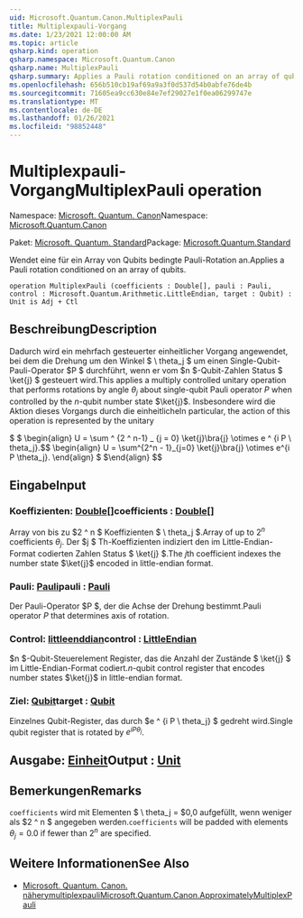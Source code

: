 ```yaml
---
uid: Microsoft.Quantum.Canon.MultiplexPauli
title: Multiplexpauli-Vorgang
ms.date: 1/23/2021 12:00:00 AM
ms.topic: article
qsharp.kind: operation
qsharp.namespace: Microsoft.Quantum.Canon
qsharp.name: MultiplexPauli
qsharp.summary: Applies a Pauli rotation conditioned on an array of qubits.
ms.openlocfilehash: 656b510cb19af69a9a3f0d537d54b0abfe76de4b
ms.sourcegitcommit: 71605ea9cc630e84e7ef29027e1f0ea06299747e
ms.translationtype: MT
ms.contentlocale: de-DE
ms.lasthandoff: 01/26/2021
ms.locfileid: "98852448"
---
```

# <a name="multiplexpauli-operation"></a><span data-ttu-id="bba6e-102">Multiplexpauli-Vorgang</span><span class="sxs-lookup"><span data-stu-id="bba6e-102">MultiplexPauli operation</span></span>

<span data-ttu-id="bba6e-103">Namespace: [Microsoft. Quantum. Canon](xref:Microsoft.Quantum.Canon)</span><span class="sxs-lookup"><span data-stu-id="bba6e-103">Namespace: [Microsoft.Quantum.Canon](xref:Microsoft.Quantum.Canon)</span></span>

<span data-ttu-id="bba6e-104">Paket: [Microsoft. Quantum. Standard](https://nuget.org/packages/Microsoft.Quantum.Standard)</span><span class="sxs-lookup"><span data-stu-id="bba6e-104">Package: [Microsoft.Quantum.Standard](https://nuget.org/packages/Microsoft.Quantum.Standard)</span></span>


<span data-ttu-id="bba6e-105">Wendet eine für ein Array von Qubits bedingte Pauli-Rotation an.</span><span class="sxs-lookup"><span data-stu-id="bba6e-105">Applies a Pauli rotation conditioned on an array of qubits.</span></span>

```qsharp
operation MultiplexPauli (coefficients : Double[], pauli : Pauli, control : Microsoft.Quantum.Arithmetic.LittleEndian, target : Qubit) : Unit is Adj + Ctl
```


## <a name="description"></a><span data-ttu-id="bba6e-106">Beschreibung</span><span class="sxs-lookup"><span data-stu-id="bba6e-106">Description</span></span>

<span data-ttu-id="bba6e-107">Dadurch wird ein mehrfach gesteuerter einheitlicher Vorgang angewendet, bei dem die Drehung um den Winkel $ \ theta_j $ um einen Single-Qubit-Pauli-Operator $P $ durchführt, wenn er vom $n $-Qubit-Zahlen Status $ \ket{j} $ gesteuert wird.</span><span class="sxs-lookup"><span data-stu-id="bba6e-107">This applies a multiply controlled unitary operation that performs rotations by angle $\theta_j$ about single-qubit Pauli operator $P$ when controlled by the $n$-qubit number state $\ket{j}$.</span></span>
<span data-ttu-id="bba6e-108">Insbesondere wird die Aktion dieses Vorgangs durch die einheitliche</span><span class="sxs-lookup"><span data-stu-id="bba6e-108">In particular, the action of this operation is represented by the unitary</span></span>

<span data-ttu-id="bba6e-109">$ $ \begin{align} U = \sum ^ {2 ^ n-1} _ {j = 0} \ket{j}\bra{j} \otimes e ^ {i P \ theta_j}.</span><span class="sxs-lookup"><span data-stu-id="bba6e-109">$$ \begin{align} U = \sum^{2^n - 1}_{j=0} \ket{j}\bra{j} \otimes e^{i P \theta_j}.</span></span>
<span data-ttu-id="bba6e-110">\end{align} $ $</span><span class="sxs-lookup"><span data-stu-id="bba6e-110">\end{align} $$</span></span>

## <a name="input"></a><span data-ttu-id="bba6e-111">Eingabe</span><span class="sxs-lookup"><span data-stu-id="bba6e-111">Input</span></span>

### <a name="coefficients--double"></a><span data-ttu-id="bba6e-112">Koeffizienten: [Double](xref:microsoft.quantum.lang-ref.double)[]</span><span class="sxs-lookup"><span data-stu-id="bba6e-112">coefficients : [Double](xref:microsoft.quantum.lang-ref.double)[]</span></span>

<span data-ttu-id="bba6e-113">Array von bis zu $2 ^ n $ Koeffizienten $ \ theta_j $.</span><span class="sxs-lookup"><span data-stu-id="bba6e-113">Array of up to $2^n$ coefficients $\theta_j$.</span></span> <span data-ttu-id="bba6e-114">Der $j $ Th-Koeffizienten indiziert den im Little-Endian-Format codierten Zahlen Status $ \ket{j} $.</span><span class="sxs-lookup"><span data-stu-id="bba6e-114">The $j$th coefficient indexes the number state $\ket{j}$ encoded in little-endian format.</span></span>


### <a name="pauli--pauli"></a><span data-ttu-id="bba6e-115">Pauli: [Pauli](xref:microsoft.quantum.lang-ref.pauli)</span><span class="sxs-lookup"><span data-stu-id="bba6e-115">pauli : [Pauli](xref:microsoft.quantum.lang-ref.pauli)</span></span>

<span data-ttu-id="bba6e-116">Der Pauli-Operator $P $, der die Achse der Drehung bestimmt.</span><span class="sxs-lookup"><span data-stu-id="bba6e-116">Pauli operator $P$ that determines axis of rotation.</span></span>


### <a name="control--littleendian"></a><span data-ttu-id="bba6e-117">Control: [littleenddian](xref:Microsoft.Quantum.Arithmetic.LittleEndian)</span><span class="sxs-lookup"><span data-stu-id="bba6e-117">control : [LittleEndian](xref:Microsoft.Quantum.Arithmetic.LittleEndian)</span></span>

<span data-ttu-id="bba6e-118">$n $-Qubit-Steuerelement Register, das die Anzahl der Zustände $ \ket{j} $ im Little-Endian-Format codiert.</span><span class="sxs-lookup"><span data-stu-id="bba6e-118">$n$-qubit control register that encodes number states $\ket{j}$ in little-endian format.</span></span>


### <a name="target--qubit"></a><span data-ttu-id="bba6e-119">Ziel: [Qubit](xref:microsoft.quantum.lang-ref.qubit)</span><span class="sxs-lookup"><span data-stu-id="bba6e-119">target : [Qubit](xref:microsoft.quantum.lang-ref.qubit)</span></span>

<span data-ttu-id="bba6e-120">Einzelnes Qubit-Register, das durch $e ^ {i P \ theta_j} $ gedreht wird.</span><span class="sxs-lookup"><span data-stu-id="bba6e-120">Single qubit register that is rotated by $e^{i P \theta_j}$.</span></span>



## <a name="output--unit"></a><span data-ttu-id="bba6e-121">Ausgabe: [Einheit](xref:microsoft.quantum.lang-ref.unit)</span><span class="sxs-lookup"><span data-stu-id="bba6e-121">Output : [Unit](xref:microsoft.quantum.lang-ref.unit)</span></span>



## <a name="remarks"></a><span data-ttu-id="bba6e-122">Bemerkungen</span><span class="sxs-lookup"><span data-stu-id="bba6e-122">Remarks</span></span>

<span data-ttu-id="bba6e-123">`coefficients` wird mit Elementen $ \ theta_j = $0,0 aufgefüllt, wenn weniger als $2 ^ n $ angegeben werden.</span><span class="sxs-lookup"><span data-stu-id="bba6e-123">`coefficients` will be padded with elements $\theta_j = 0.0$ if fewer than $2^n$ are specified.</span></span>

## <a name="see-also"></a><span data-ttu-id="bba6e-124">Weitere Informationen</span><span class="sxs-lookup"><span data-stu-id="bba6e-124">See Also</span></span>

- [<span data-ttu-id="bba6e-125">Microsoft. Quantum. Canon. näherymultiplexpauli</span><span class="sxs-lookup"><span data-stu-id="bba6e-125">Microsoft.Quantum.Canon.ApproximatelyMultiplexPauli</span></span>](xref:Microsoft.Quantum.Canon.ApproximatelyMultiplexPauli)